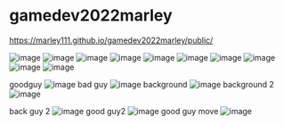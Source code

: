 # gamedev2022marley

https://marley111.github.io/gamedev2022marley/public/


![image](https://user-images.githubusercontent.com/113542165/192841446-0e61ec85-e0b6-4e16-a697-b13e72d68028.png)
![image](https://user-images.githubusercontent.com/113542165/192842041-90d24103-3f69-4991-bbfc-9009b12221f3.png)
![image](https://user-images.githubusercontent.com/113542165/192842516-b6c6fe55-1693-4fb2-9221-a30823a5baa8.png)
![image](https://user-images.githubusercontent.com/113542165/192842893-ddf4a1de-f68d-41ac-92ed-493a427493e3.png)
![image](https://user-images.githubusercontent.com/113542165/192834314-b1fdd11a-423e-4700-86c3-6a2d4f2d4dbb.png)
![image](https://user-images.githubusercontent.com/113542165/192842516-b6c6fe55-1693-4fb2-9221-a30823a5baa8.png)
![image](https://user-images.githubusercontent.com/113542165/192842893-ddf4a1de-f68d-41ac-92ed-493a427493e3.png)
![image](https://user-images.githubusercontent.com/113542165/192843249-259bbe55-5898-4384-b4f8-6855673bae2b.png)
![image](https://user-images.githubusercontent.com/113542165/192843558-44c341b7-3787-41ce-bf1e-46d688b78cd0.png)
![image](https://user-images.githubusercontent.com/113542165/192843872-2be2007f-d4a0-4b04-9d80-270bbcad8f20.png)

goodguy ![image](https://user-images.githubusercontent.com/113542165/202561629-18cb8ac3-a989-4d2a-bf82-803c497ab036.png)
bad guy ![image](https://user-images.githubusercontent.com/113542165/202808604-92bf3e63-a099-45ab-8b31-8ce2480f3afa.png)
background ![image](https://user-images.githubusercontent.com/113542165/202809976-0248af72-f426-498a-951c-f67c33908a61.png)
background 2![image](https://user-images.githubusercontent.com/113542165/203166111-0f241e60-f285-4bda-a952-e824a5fb5a6a.png)


back guy 2 ![image](https://user-images.githubusercontent.com/113542165/203414738-9a798c21-2795-4c38-b22e-44189fd03cba.png)
good guy2 ![image](https://user-images.githubusercontent.com/113542165/203415523-437c0d09-cc36-4b2f-94be-014a3e3e7dad.png)
good guy move ![image](https://user-images.githubusercontent.com/113542165/203416903-ab9bf0c7-41e9-482e-987f-1961a062bcc4.png)



